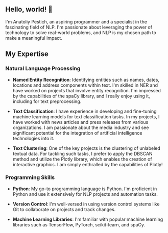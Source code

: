 ## Hello, world! 🚀 

I'm Anatoliy Pestich, an aspiring programmer and a specialist in the fascinating field of NLP. I'm passionate about leveraging the power of technology to solve real-world problems, and NLP is my chosen path to make a meaningful impact.


## My Expertise

### Natural Language Processing

- **Named Entity Recognition**: Identifying entities such as names, dates, locations  and address components within text. I'm skilled in NER and have worked on projects that involve entity recognition. I'm impressed by the capabilities of the spaCy library, and I really enjoy using it, including for text preprocessing.

- **Text Classification**: I have experience in developing and fine-tuning machine learning models for text classification tasks. In my projects, I have worked with news articles and press releases from various organizations. I am passionate about the media industry and see significant potential for the integration of artificial intelligence technologies into it.

- **Text Clustering**: One of the key projects is the clustering of unlabeled textual data. For tackling such tasks, I prefer to apply the DBSCAN method and utilize the Plotly library, which enables the creation of interactive graphics. I am simply enthralled by the capabilities of Plotly!

### Programming Skills

- **Python**: My go-to programming language is Python. I'm proficient in Python and use it extensively for NLP projects and automation tasks.

- **Version Control**: I'm well-versed in using version control systems like Git to collaborate on projects and track changes.

- **Machine Learning Libraries**: I'm familiar with popular machine learning libraries such as TensorFlow, PyTorch, scikit-learn, and spaCy.
